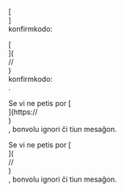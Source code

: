 [<br host>]<br action>konfirmkodo:<br code>

[<br host>](<br protocol>//<br host>)<br action>konfirmkodo:<br code>.

Se vi ne petis por [<br host>](https://<br host>)<br action>, bonvolu ignori ĉi tiun mesaĝon.

Se vi ne petis por [<br host>](<br protocol>//<br host>)<br action>, bonvolu ignori ĉi tiun mesaĝon.
